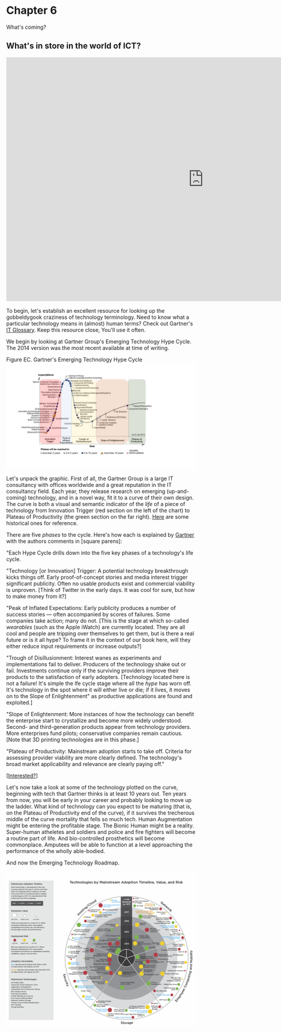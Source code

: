 # Chapter 6

What's coming?

## What's in store in the world of ICT?

<iframe src="http://riordan.ca/images/hype_cycle_2014.png" height=650 width=1050 scrolling=yes frameborder=0 seamless></iframe>

To begin, let's establish an excellent resource for looking up the gobbeldygook craziness of technology terminology. Need to know what a particular technology means in (almost) human terms? Check out Gartner's [IT Glossary](http://www.gartner.com/it-glossary/). Keep this resource close, You'll use it often.

We begin by looking at Gartner Group's Emerging Technology Hype Cycle. The 2014 version was the most recent available at time of writing.

Figure EC. Gartner's Emerging Technology Hype Cycle
![Gartner Group Emerging Tech Hype Cycle](./Images/hype_cycle_2014.png)

Let's unpack the graphic. First of all, the Gartner Group is a large IT consultancy with offices worldwide and a great reputation in the IT consultancy field. Each year, they release research on emerging (up-and-coming) technology, and in a novel way, fit it to a curve of their own design. The curve is both a visual and semantic indicator of the _life_ of a piece of technology from Innovation Trigger (red section on the left of the chart) to Plateau of Productivity (the green section on the far right). [Here](http://www.smartinsights.com/managing-digital-marketing/marketing-innovation/technology-for-innovation-in-marketing/) are some historical ones for reference.

There are five _phases_ to the cycle. Here's how each is explained by [Gartner](http://www.gartner.com/technology/research/methodologies/hype-cycle.jsp) with the authors comments in [square parens]:

"Each Hype Cycle drills down into the five key phases of a technology's life cycle.

"Technology [or Innovation] Trigger: A potential technology breakthrough kicks things off. Early proof-of-concept stories and media interest trigger significant publicity. Often no usable products exist and commercial viability is unproven. [Think of Twitter in the early days. It was cool for sure, but how to make money from it?]

"Peak of Inflated Expectations: Early publicity produces a number of success stories — often accompanied by scores of failures. Some companies take action; many do not. [This is the stage at which so-called _wearables_ (such as the Apple iWatch) are currently located. They are all cool and people are tripping over themselves to get them, but is there a real future or is it all hype? To frame it in the context of our book here, will they either reduce input requirements or increase outputs?]

"Trough of Disillusionment: Interest wanes as experiments and implementations fail to deliver. Producers of the technology shake out or fail. Investments continue only if the surviving providers improve their products to the satisfaction of early adopters. [Technology located here is not a failure! It's simple the lfe cycle stage where all the _hype_ has worn off. It's technology in the spot where it will either live or die; if it lives, it moves on to the Slope of Enlightenment" as productive applications are found and exploited.]

"Slope of Enlightenment: More instances of how the technology can benefit the enterprise start to crystallize and become more widely understood. Second- and third-generation products appear from technology providers. More enterprises fund pilots; conservative companies remain cautious. [Note that 3D printing technologies are in this phase.]

"Plateau of Productivity: Mainstream adoption starts to take off. Criteria for assessing provider viability are more clearly defined. The technology's broad market applicability and relevance are clearly paying off."

[[Interested?](http://www.gartner.com/newsroom/id/2819918)]

Let's now take a look at some of the technology plotted on the curve, beginning with tech that Gartner thinks is at least 10 years out. Ten years from now, you will be early in your career and probably looking to move up the ladder. What kind of technology can you expect to be maturing (that is, on the Plateau of Productivity end of the curve), if it survives the trecherous middle of the curve mortality that fells so much tech. Human Augmentation might be entering the profitable stage. The Bionic Human might be a reality. Super-human atheletes and soldiers and police and fire fighters will become a routine part of life. And bio-controlled prosthetics will become commonplace. Amputees will be able to function at a level approaching the performance of the wholly able-bodied.


And now the Emerging Technology Roadmap.

![CEB Emerging Tech Roadmap](./Images/emerging_tech_roadmap_2014.png)
